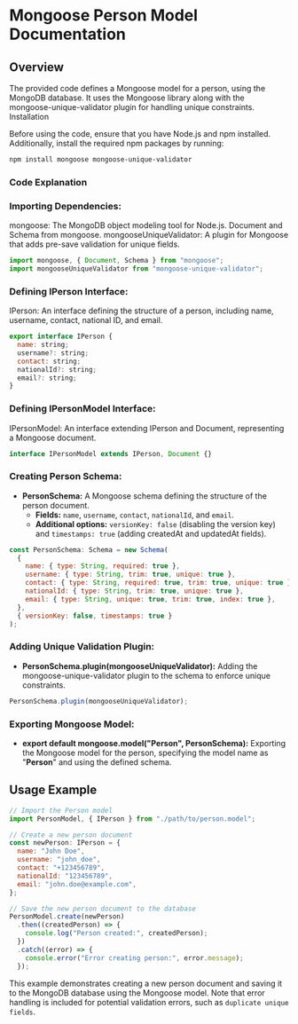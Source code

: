 # Mongoose Person Model Documentation
## Overview

The provided code defines a Mongoose model for a person, using the MongoDB database. It uses the Mongoose library along with the mongoose-unique-validator plugin for handling unique constraints.
Installation

Before using the code, ensure that you have Node.js and npm installed. Additionally, install the required npm packages by running:

```bash
npm install mongoose mongoose-unique-validator
```
### Code Explanation

### Importing Dependencies:
  mongoose: The MongoDB object modeling tool for Node.js.
  Document and Schema from mongoose.
  mongooseUniqueValidator: A plugin for Mongoose that adds pre-save validation for unique fields.

```javascript
import mongoose, { Document, Schema } from "mongoose";
import mongooseUniqueValidator from "mongoose-unique-validator";
```
### Defining IPerson Interface:
  IPerson: An interface defining the structure of a person, including name, username, contact, national ID, and email.

```javascript
export interface IPerson {
  name: string;
  username?: string;
  contact: string;
  nationalId?: string;
  email?: string;
}
```

### Defining IPersonModel Interface:
  IPersonModel: An interface extending IPerson and Document, representing a Mongoose document.

```javascript
interface IPersonModel extends IPerson, Document {}
```
### Creating Person Schema:
  - **PersonSchema:** A Mongoose schema defining the structure of the person document.
    - **Fields:** `name`, `username`, `contact`, `nationalId`, and `email`.
    - **Additional options:** `versionKey: false` (disabling the version key) and `timestamps: true` (adding createdAt and updatedAt fields).

```javascript
const PersonSchema: Schema = new Schema(
  {
    name: { type: String, required: true },
    username: { type: String, trim: true, unique: true },
    contact: { type: String, required: true, trim: true, unique: true },
    nationalId: { type: String, trim: true, unique: true },
    email: { type: String, unique: true, trim: true, index: true },
  },
  { versionKey: false, timestamps: true }
);
```
### Adding Unique Validation Plugin:
  - **PersonSchema.plugin(mongooseUniqueValidator):** Adding the mongoose-unique-validator plugin to the schema to enforce unique constraints.

```javascript
PersonSchema.plugin(mongooseUniqueValidator);
```
### Exporting Mongoose Model:
  - **export default mongoose.model<IPersonModel>("Person", PersonSchema):** Exporting the Mongoose model for the person, specifying the model name as "**Person**" and using the defined schema.

## Usage Example

```javascript
// Import the Person model
import PersonModel, { IPerson } from "./path/to/person.model";

// Create a new person document
const newPerson: IPerson = {
  name: "John Doe",
  username: "john_doe",
  contact: "+123456789",
  nationalId: "123456789",
  email: "john.doe@example.com",
};

// Save the new person document to the database
PersonModel.create(newPerson)
  .then((createdPerson) => {
    console.log("Person created:", createdPerson);
  })
  .catch((error) => {
    console.error("Error creating person:", error.message);
  });
```
This example demonstrates creating a new person document and saving it to the MongoDB database using the Mongoose model. Note that error handling is included for potential validation errors, such as `duplicate unique fields`.